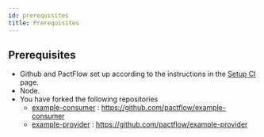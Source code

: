 ```yaml
---
id: prerequisites
title: Prerequisites
---
```


## Prerequisites

* Github and PactFlow set up according to the instructions in the [Setup CI](/docs/workshops/ci-cd/set-up-ci/) page.
* Node.
* You have forked the following repositories
  * [example-consumer](https://github.com/pactflow/example-consumer) : <https://github.com/pactflow/example-consumer>
  * [example-provider](https://github.com/pactflow/example-provider) : <https://github.com/pactflow/example-provider>
